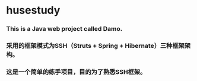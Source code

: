 # husestudy
### This is a Java web project called Damo.
### 采用的框架模式为SSH（Struts + Spring + Hibernate）三种框架架构。
### 这是一个简单的练手项目，目的为了熟悉SSH框架。
